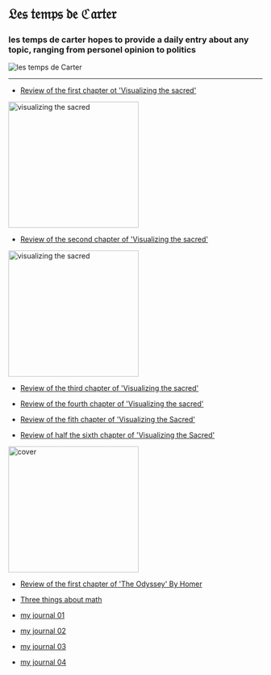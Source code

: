 # 𝔏𝔢𝔰 𝔱𝔢𝔪𝔭𝔰 𝔡𝔢 ℭ𝔞𝔯𝔱𝔢𝔯
### les temps de carter hopes to provide a daily entry about any topic, ranging from personel opinion to politics

![les temps de Carter](https://github.com/LeCarterTimes/LeCarterTimes.github.io/assets/149635328/7b91fa1d-1296-44d6-b7f4-f6cb2957cb00)

<hr width="100%" />
 
- [Review of the first chapter ot 'Visualizing the sacred'](https://lecartertimes.github.io/postone.html)

<img src="https://github.com/LeCarterTimes/LeCarterTimes.github.io/assets/149635328/6e418336-0b17-4592-a6e0-a8e222958079" alt="visualizing the sacred" height="250" width="258">

- [Review of the second chapter of 'Visualizing the sacred'](https://lecartertimes.github.io/posttwo.html)

<img src="https://github.com/LeCarterTimes/LeCarterTimes.github.io/assets/149635328/8653f5e4-7b41-4511-b77f-7f25286cf747" alt="visualizing the sacred" height="250" width="258">

- [Review of the third chapter of 'Visualizing the sacred'](https://lecartertimes.github.io/postthree.html)

- [Review of the fourth chapter of 'Visualizing the sacred'](https://lecartertimes.github.io/postfour.html)

- [Review of the fith chapter of 'Visualizing the Sacred'](https://lecartertimes.github.io/postfive.html)

- [Review of half the sixth chapter of 'Visualizing the Sacred'](https://lecartertimes.github.io/postsixandonehalf.html)

<img src="https://www.gutenberg.org/cache/epub/1727/images/cover.jpg" alt="cover" height="250" width="258">


- [Review of the first chapter of 'The Odyssey' By Homer](https://lecartertimes.github.io/ArticleTypeTwo.html)

- [Three things about math](https://lecartertimes.github.io/articleone.html)

- [my journal 01](https://lecartertimes.github.io/articletwo.html)

- [my journal 02](https://lecartertimes.github.io/articlethree.html)

- [my journal 03](https://lecartertimes.github.io/articlefour.html)

- [my journal 04](https://lecartertimes.github.io/articlefive.html)
